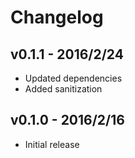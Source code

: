 # Changelog

## v0.1.1 - 2016/2/24

* Updated dependencies
* Added sanitization

## v0.1.0 - 2016/2/16

* Initial release
